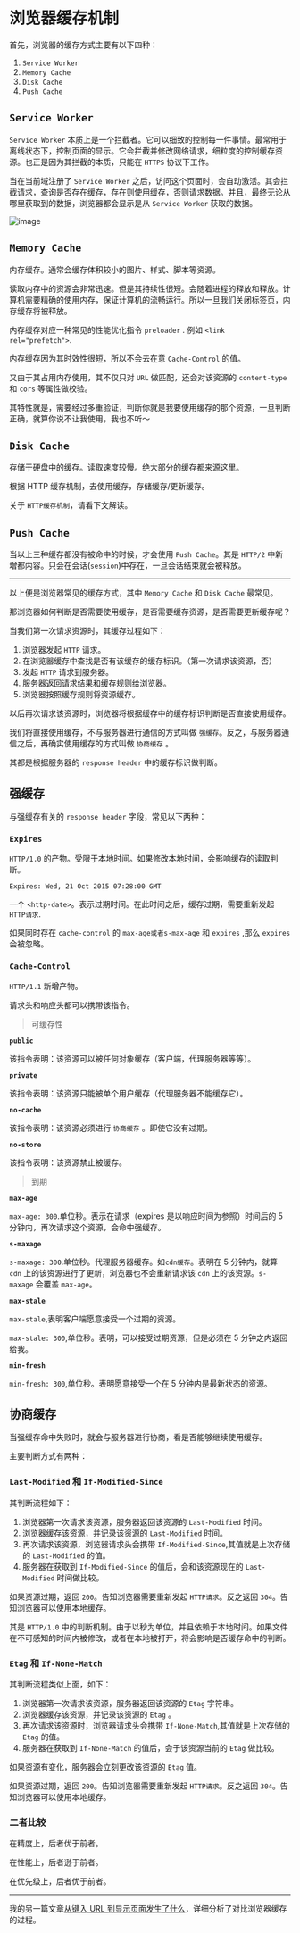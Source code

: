 # 浏览器缓存机制

首先，浏览器的缓存方式主要有以下四种：

1. `Service Worker`
2. `Memory Cache`
3. `Disk Cache`
4. `Push Cache`

## `Service Worker`

`Service Worker` 本质上是一个拦截者。它可以细致的控制每一件事情。最常用于离线状态下，控制页面的显示。它会拦截并修改网络请求，细粒度的控制缓存资源。也正是因为其拦截的本质，只能在 `HTTPS` 协议下工作。

当在当前域注册了 `Service Worker` 之后，访问这个页面时，会自动激活。其会拦截请求，查询是否存在缓存，存在则使用缓存，否则请求数据。并且，最终无论从哪里获取到的数据，浏览器都会显示是从 `Service Worker` 获取的数据。

![image](http://udh.oss-cn-hangzhou.aliyuncs.com/a874e9bd-70ec-4027-9f79-4864bc9b14d51607072106225WX202012041654392x.png)

## `Memory Cache`

内存缓存。通常会缓存体积较小的图片、样式、脚本等资源。

读取内存中的资源会非常迅速。但是其持续性很短。会随着进程的释放和释放。计算机需要精确的使用内存，保证计算机的流畅运行。所以一旦我们关闭标签页，内存缓存将被释放。

内存缓存对应一种常见的性能优化指令 `preloader` . 例如 `<link rel="prefetch">`.

内存缓存因为其时效性很短，所以不会去在意 `Cache-Control` 的值。

又由于其占用内存使用，其不仅只对 `URL` 做匹配，还会对该资源的 `content-type` 和 `cors` 等属性做校验。

其特性就是，需要经过多重验证，判断你就是我要使用缓存的那个资源，一旦判断正确，就算你说不让我使用，我也不听～

## `Disk Cache`

存储于硬盘中的缓存。读取速度较慢。绝大部分的缓存都来源这里。

根据 HTTP 缓存机制，去使用缓存，存储缓存/更新缓存。

关于 `HTTP缓存机制`，请看下文解读。

## `Push Cache`

当以上三种缓存都没有被命中的时候，才会使用 `Push Cache`。其是 `HTTP/2` 中新增都内容。只会在会话(`session`)中存在，一旦会话结束就会被释放。

---

以上便是浏览器常见的缓存方式，其中 `Memory Cache` 和 `Disk Cache` 最常见。

那浏览器如何判断是否需要使用缓存，是否需要缓存资源，是否需要更新缓存呢？

当我们第一次请求资源时，其缓存过程如下：

1. 浏览器发起 `HTTP` 请求。
2. 在浏览器缓存中查找是否有该缓存的缓存标识。（第一次请求该资源，否）
3. 发起 `HTTP` 请求到服务器。
4. 服务器返回请求结果和缓存规则给浏览器。
5. 浏览器按照缓存规则将资源缓存。

以后再次请求该资源时，浏览器将根据缓存中的缓存标识判断是否直接使用缓存。

我们将直接使用缓存，不与服务器进行通信的方式叫做 `强缓存`。反之，与服务器通信之后，再确实使用缓存的方式叫做 `协商缓存` 。

其都是根据服务器的 `response header` 中的缓存标识做判断。

## 强缓存

与强缓存有关的 `response header` 字段，常见以下两种：

### `Expires`

`HTTP/1.0` 的产物。受限于本地时间。如果修改本地时间，会影响缓存的读取判断。

`Expires: Wed, 21 Oct 2015 07:28:00 GMT`

一个 `<http-date>`。表示过期时间。在此时间之后，缓存过期，需要重新发起 `HTTP请求`.

如果同时存在 `cache-control` 的 `max-age或者s-max-age` 和 `expires` ,那么 `expires` 会被忽略。

### `Cache-Control`

`HTTP/1.1` 新增产物。

请求头和响应头都可以携带该指令。

> 可缓存性

**`public`**

该指令表明：该资源可以被任何对象缓存（客户端，代理服务器等等）。

**`private`**

该指令表明：该资源只能被单个用户缓存（代理服务器不能缓存它）。

**`no-cache`**

该指令表明：该资源必须进行 `协商缓存` 。即使它没有过期。

**`no-store`**

该指令表明：该资源禁止被缓存。

> 到期

**`max-age`**

`max-age: 300`.单位秒。表示在请求（expires 是以响应时间为参照）时间后的 5 分钟内，再次请求这个资源，会命中强缓存。

**`s-maxage`**

`s-maxage: 300`.单位秒。代理服务器缓存。如`cdn缓存`。表明在 5 分钟内，就算 `cdn` 上的该资源进行了更新，浏览器也不会重新请求该 `cdn` 上的该资源。`s-maxage` 会覆盖 `max-age`。

**`max-stale`**

`max-stale`,表明客户端愿意接受一个过期的资源。

`max-stale: 300`,单位秒。表明，可以接受过期资源，但是必须在 5 分钟之内返回给我。

**`min-fresh`**

`min-fresh: 300`,单位秒。表明愿意接受一个在 5 分钟内是最新状态的资源。

## 协商缓存

当强缓存命中失败时，就会与服务器进行协商，看是否能够继续使用缓存。

主要判断方式有两种：

### `Last-Modified` 和 `If-Modified-Since`

其判断流程如下：

1. 浏览器第一次请求该资源，服务器返回该资源的 `Last-Modified` 时间。
2. 浏览器缓存该资源，并记录该资源的 `Last-Modified` 时间。
3. 再次请求该资源，浏览器请求头会携带 `If-Modified-Since`,其值就是上次存储的 `Last-Modified` 的值。
4. 服务器在获取到 `If-Modified-Since` 的值后，会和该资源现在的 `Last-Modified` 时间做比较。

如果资源过期，返回 `200`。告知浏览器需要重新发起 `HTTP请求`。反之返回 `304`。告知浏览器可以使用本地缓存。

其是 `HTTP/1.0` 中的判断机制。由于以秒为单位，并且依赖于本地时间。如果文件在不可感知的时间内被修改，或者在本地被打开，将会影响是否缓存命中的判断。

### `Etag` 和 `If-None-Match`

其判断流程类似上面，如下：

1. 浏览器第一次请求该资源，服务器返回该资源的 `Etag` 字符串。
2. 浏览器缓存该资源，并记录该资源的 `Etag` 。
3. 再次请求该资源时，浏览器请求头会携带 `If-None-Match`,其值就是上次存储的 `Etag` 的值。
4. 服务器在获取到 `If-None-Match` 的值后，会于该资源当前的 `Etag` 做比较。

如果资源有变化，服务器会立刻更改该资源的 `Etag` 值。

如果资源过期，返回 `200`。告知浏览器需要重新发起 `HTTP请求`。反之返回 `304`。告知浏览器可以使用本地缓存。

### 二者比较

在精度上，后者优于前者。

在性能上，后者逊于前者。

在优先级上，后者优于前者。

---

我的另一篇文章[从键入 URL 到显示页面发生了什么](https://github.com/1282772905/Notes/blob/master/http/%E4%BB%8E%E8%BE%93%E5%85%A5URL%E5%88%B0%E6%98%BE%E7%A4%BA%E9%A1%B5%E9%9D%A2/%E4%BB%8E%E8%BE%93%E5%85%A5URL%E5%88%B0%E6%98%BE%E7%A4%BA%E9%A1%B5%E9%9D%A2.md)，详细分析了对比浏览器缓存的过程。
